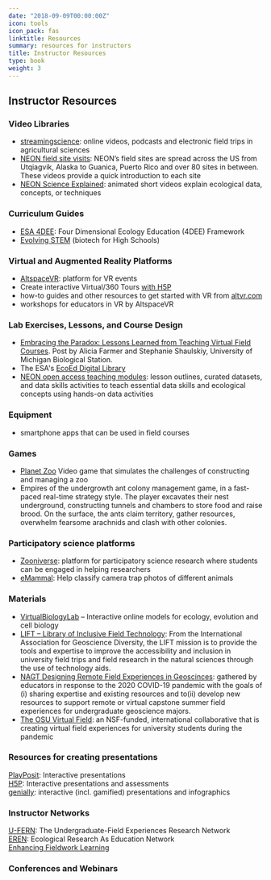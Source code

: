 ```yaml
---
date: "2018-09-09T00:00:00Z"
icon: tools
icon_pack: fas
linktitle: Resources
summary: resources for instructors
title: Instructor Resources
type: book
weight: 3
---
```

## Instructor Resources



### Video Libraries
- [streamingscience](https://streamingscience.com/): online videos, podcasts and electronic field trips in agricultural sciences
- [NEON field site visits](https://www.youtube.com/playlist?list=PLLWiknuNGd50X1JAJbqQlfwKpXbtJwXFy): NEON’s field sites are spread across the US from Utqiagvik, Alaska to Guanica, Puerto Rico and over 80 sites in between. These videos provide a quick introduction to each site
- [NEON Science Explained](https://www.youtube.com/playlist?list=PLLWiknuNGd52qglw-SWvS0qJf3LdrlyWU):  animated short videos explain ecological data, concepts, or techniques
 

### Curriculum Guides
- [ESA 4DEE](https://www.esa.org/4dee/framework/): Four Dimensional Ecology Education (4DEE) Framework  
- [Evolving STEM](https://evolvingstem.org/how-it-works/) (biotech for High Schools)  
 

### Virtual and Augmented Reality Platforms

- [AltspaceVR](https://altvr.com/): platform for VR events
- Create interactive Virtual/360 Tours [with H5P](https://h5p.org/virtual-tour-360)
- how-to guides and other resources to get started with VR from [altvr.com](https://account.altvr.com/channels/EducatorsVR)
- workshops for educators in VR by AltspaceVR

 

### Lab Exercises, Lessons, and Course Design
- [Embracing the Paradox: Lessons Learned from Teaching Virtual Field Courses](https://dynamicecology.wordpress.com/2020/08/31/embracing-the-paradox-lessons-learned-from-teaching-virtual-field-courses/). Post by Alicia Farmer and Stephanie Shaulskiy, University of Michigan Biological Station.
- The ESA's [EcoEd Digital Library](https://ecoed.esa.org/)
- [NEON open access teaching modules](https://www.neonscience.org/resources/learning-hub/teaching-modules): lesson outlines, curated datasets, and data skills activities to teach essential data skills and ecological concepts using hands-on data activities
 

### Equipment
- smartphone apps that can be used in field courses

### Games
- [Planet Zoo](https://www.planetzoogame.com/) Video game that simulates the challenges of constructing and managing a zoo
- Empires of the undergrowth ant colony management game, in a fast-paced real-time strategy style. The player excavates their nest underground, constructing tunnels and chambers to store food and raise brood. On the surface, the ants claim territory, gather resources, overwhelm fearsome arachnids and clash with other colonies.

### Participatory science platforms
- [Zooniverse](https://www.zooniverse.org/): platform for participatory science research where students can be engaged in helping researchers
- [eMammal](https://www.zooniverse.org/projects/emammal/emammal): Help classify camera trap photos of different animals
 

### Materials
- [VirtualBiologyLab](http://virtualbiologylab.org/) – Interactive online models for ecology, evolution and cell biology
- [LIFT – Library of Inclusive Field Technology](https://theiagd.org/lift/): From the International Association for Geoscience Diversity, the LIFT mission is to provide the tools and expertise to improve the accessibility and inclusion in university field trips and field research in the natural sciences through the use of technology aids.
- [NAGT Designing Remote Field Experiences in Geoscinces](https://nagt.org/nagt/teaching_resources/field/designing_remote_field_experie.html): gathered by educators in response to the 2020 COVID-19 pandemic with the goals of (i) sharing expertise and existing resources and to(ii)  develop new resources to support remote or virtual capstone summer field experiences for undergraduate geoscience majors.
- [The OSU Virtual Field](https://stem.oregonstate.edu/virtual-field-mitigation-strategy-covid-19-pandemic): an NSF-funded, international collaborative that is creating virtual field experiences for university students during the pandemic
 

### Resources for creating presentations

[PlayPosit](https://go.playposit.com/higher-ed): Interactive presentations  
[H5P](https://h5p.org/): Interactive presentations and assessments  
[genially](https://genial.ly/): interactive (incl. gamified) presentations and infographics  
 

### Instructor Networks
[U-FERN](https://ufern.net/): The Undergraduate-Field Experiences Research Network  
[EREN](https://erenweb.org/): Ecological Research As Education Network  
[Enhancing Fieldwork Learning](https://enhancingfieldwork.org.uk/about/)  

### Conferences and Webinars

 

 


